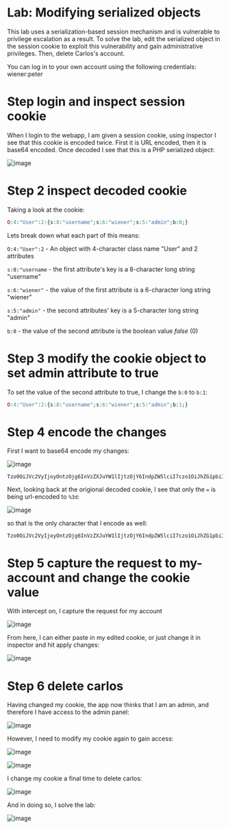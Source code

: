 # Lab: Modifying serialized objects

 This lab uses a serialization-based session mechanism and is vulnerable to privilege escalation as a result. To solve the lab, edit the serialized object in the session cookie to exploit this vulnerability and gain administrative privileges. Then, delete Carlos's account.

You can log in to your own account using the following credentials: wiener:peter 


# Step login and inspect session cookie

When I login to the webapp, I am given a session cookie, using inspector I see that this cookie is encoded twice. First it is URL encoded, then it is base64 encoded. Once decoded I see that this is a PHP serialized object:

![image](https://user-images.githubusercontent.com/83407557/213496556-18a93732-b88d-4b40-805f-a64a85b7368e.png)


# Step 2 inspect decoded cookie

Taking a look at the cookie:

```php
O:4:"User":2:{s:8:"username";s:6:"wiener";s:5:"admin";b:0;}
```

Lets break down what each part of this means:

`O:4:"User":2` - An object with 4-character class name "User" and 2 attributes

`s:8:"username` - the first attribute's key is a 8-character long string "username"

`s:6:"wiener"` - the value of the first attribute is a 6-character long string "wiener"

`s:5:"admin"` - the second attributes' key is a 5-character long string "admin"

`b:0` - the value of the second attribute is the boolean value *false* (0)


# Step 3 modify the cookie object to set admin attribute to true

To set the value of the second attribute to true, I change the `b:0` to `b:1`:

```php
O:4:"User":2:{s:8:"username";s:6:"wiener";s:5:"admin";b:1;}
```

# Step 4 encode the changes

First I want to base64 encode my changes:

![image](https://user-images.githubusercontent.com/83407557/213499668-e7e74cce-62fb-42fd-a3d2-28d00fcdd9cd.png)

```
Tzo0OiJVc2VyIjoyOntzOjg6InVzZXJuYW1lIjtzOjY6IndpZW5lciI7czo1OiJhZG1pbiI7YjoxO30=
```

Next, looking back at the origional decoded cookie, I see that only the `=` is being url-encoded to `%3d`:


![image](https://user-images.githubusercontent.com/83407557/213500053-5b91234e-54cb-42d3-8e14-ec03eb6d5ad0.png)


so that is the only character that I encode as well:

```
Tzo0OiJVc2VyIjoyOntzOjg6InVzZXJuYW1lIjtzOjY6IndpZW5lciI7czo1OiJhZG1pbiI7YjoxO30%3d
```

# Step 5 capture the request to my-account and change the cookie value

With intercept on, I capture the request for my account

![image](https://user-images.githubusercontent.com/83407557/213501519-7c16a9a7-0296-4336-88d1-4b7f9cdffcbd.png)

From here, I can either paste in my edited cookie, or just change it in inspector and hit apply changes:

![image](https://user-images.githubusercontent.com/83407557/213502185-91b4943c-7fbc-41ac-b462-2d71f30c2020.png)


# Step 6 delete carlos

Having changed my cookie, the app now thinks that I am an admin, and therefore I have access to the admin panel:

![image](https://user-images.githubusercontent.com/83407557/213503669-04e1138b-5022-409c-9306-4e1ba8ffab22.png)

However, I need to modify my cookie again to gain access:

![image](https://user-images.githubusercontent.com/83407557/213504055-5d45ba99-fb1d-4817-93fe-005c5b5f5fa8.png)

![image](https://user-images.githubusercontent.com/83407557/213504164-5bdcc4fd-4f82-4bb1-a8d6-8b16cd93086f.png)

I change my cookie a final time to delete carlos:

![image](https://user-images.githubusercontent.com/83407557/213504333-1591eb4c-43b1-4e9a-9211-65f5b251a88b.png)

And in doing so, I solve the lab:

![image](https://user-images.githubusercontent.com/83407557/213504444-80be690e-301a-4668-b071-e90743c990c1.png)
